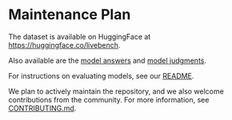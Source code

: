 # Maintenance Plan

The dataset is available on HuggingFace at https://huggingface.co/livebench.

Also available are the [model answers](https://huggingface.co/datasets/livebench/model_answer) and [model judgments](https://huggingface.co/datasets/livebench/model_judgment).

For instructions on evaluating models, see our [README](https://github.com/LiveBench/LiveBench/blob/main/README.md).

We plan to actively maintain the repository, and we also welcome contributions from the community. For more information, see [CONTRIBUTING.md](CONTRIBUTING.md).
